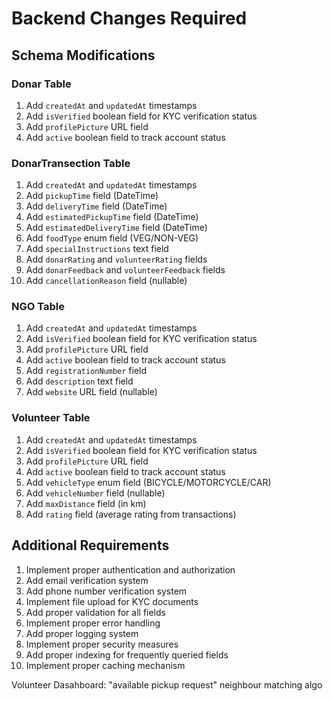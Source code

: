# Backend Changes Required

## Schema Modifications

### Donar Table
1. Add `createdAt` and `updatedAt` timestamps
2. Add `isVerified` boolean field for KYC verification status
3. Add `profilePicture` URL field
4. Add `active` boolean field to track account status

### DonarTransection Table
1. Add `createdAt` and `updatedAt` timestamps
2. Add `pickupTime` field (DateTime)
3. Add `deliveryTime` field (DateTime)
4. Add `estimatedPickupTime` field (DateTime)
5. Add `estimatedDeliveryTime` field (DateTime)
6. Add `foodType` enum field (VEG/NON-VEG)
7. Add `specialInstructions` text field
8. Add `donarRating` and `volunteerRating` fields
9. Add `donarFeedback` and `volunteerFeedback` fields
10. Add `cancellationReason` field (nullable)

### NGO Table
1. Add `createdAt` and `updatedAt` timestamps
2. Add `isVerified` boolean field for KYC verification status
3. Add `profilePicture` URL field
4. Add `active` boolean field to track account status
5. Add `registrationNumber` field
6. Add `description` text field
7. Add `website` URL field (nullable)

### Volunteer Table
1. Add `createdAt` and `updatedAt` timestamps
2. Add `isVerified` boolean field for KYC verification status
3. Add `profilePicture` URL field
4. Add `active` boolean field to track account status
5. Add `vehicleType` enum field (BICYCLE/MOTORCYCLE/CAR)
6. Add `vehicleNumber` field (nullable)
7. Add `maxDistance` field (in km)
8. Add `rating` field (average rating from transactions)

## Additional Requirements
1. Implement proper authentication and authorization
2. Add email verification system
3. Add phone number verification system
4. Implement file upload for KYC documents
5. Add proper validation for all fields
6. Implement proper error handling
7. Add proper logging system
8. Implement proper security measures
9. Add proper indexing for frequently queried fields
10. Implement proper caching mechanism 


Volunteer Dasahboard: "available pickup request" neighbour matching algo